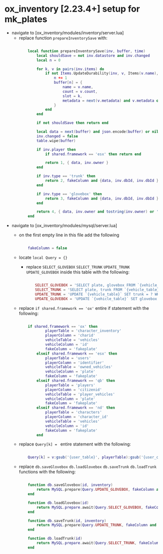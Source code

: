 # ox_inventory [2.23.4+] setup for mk_plates

-   navigate to [ox_inventory/modules/inventory/server.lua]
    - replace function `prepareInventorySave` with:
        ```lua
        
            local function prepareInventorySave(inv, buffer, time)
                local shouldSave = not inv.datastore and inv.changed
                local n = 0

                for k, v in pairs(inv.items) do
                    if not Items.UpdateDurability(inv, v, Items(v.name), nil, time) and shouldSave then
                        n += 1
                        buffer[n] = {
                            name = v.name,
                            count = v.count,
                            slot = k,
                            metadata = next(v.metadata) and v.metadata or nil
                        }
                    end
                end

                if not shouldSave then return end

                local data = next(buffer) and json.encode(buffer) or nil
                inv.changed = false
                table.wipe(buffer)

                if inv.player then
                    if shared.framework == 'esx' then return end

                    return 1, { data, inv.owner }
                end

                if inv.type == 'trunk' then
                    return 2, fakeColumn and {data, inv.dbId, inv.dbId } or { data, inv.dbId }
                end

                if inv.type == 'glovebox' then
                    return 3, fakeColumn and {data, inv.dbId, inv.dbId } or { data, inv.dbId }
                end

                return 4, { data, inv.owner and tostring(inv.owner) or '', inv.dbId }
            end
        
        ```
-   navigate to [ox_inventory/modules/mysql/server.lua]
    -   on the first empty line in this file add the following
        ```lua
        
            fakeColumn = false

        ```
    -   locate `local Query = {}`
        -   replace `SELECT_GLOVEBOX` `SELECT_TRUNK` `UPDATE_TRUNK` `UPDATE_GLOVEBOX` inside this table with the following:
            ```lua
            
                SELECT_GLOVEBOX = 'SELECT plate, glovebox FROM `{vehicle_table}` WHERE `{vehicle_column}`',
                SELECT_TRUNK = 'SELECT plate, trunk FROM `{vehicle_table}` WHERE `{vehicle_column}`',
                UPDATE_TRUNK = 'UPDATE `{vehicle_table}` SET trunk = ? WHERE `{vehicle_column}`',
                UPDATE_GLOVEBOX = 'UPDATE `{vehicle_table}` SET glovebox = ? WHERE `{vehicle_column}`',
            
            ```
    -   replace `if shared.framework == 'ox'` entire if statement with the following:
        ```lua
        
            if shared.framework == 'ox' then
                    playerTable = 'character_inventory'
                    playerColumn = 'charid'
                    vehicleTable = 'vehicles'
                    vehicleColumn = 'id'
                    fakeColumn = 'fakeplate'
                elseif shared.framework == 'esx' then
                    playerTable = 'users'
                    playerColumn = 'identifier'
                    vehicleTable = 'owned_vehicles'
                    vehicleColumn = 'plate'
                    fakeColumn = 'fakeplate'
                elseif shared.framework == 'qb' then
                    playerTable = 'players'
                    playerColumn = 'citizenid'
                    vehicleTable = 'player_vehicles'
                    vehicleColumn = 'plate'
                    fakeColumn = 'fakeplate'
                elseif shared.framework == 'nd' then
                    playerTable = 'characters'
                    playerColumn = 'character_id'
                    vehicleTable = 'vehicles'
                    vehicleColumn = 'id'
                    fakeColumn = 'fakeplate'
                end
        
        ```

    - replace `Query[k] = ` entire statement with the following:
        ```lua
        
            Query[k] = v:gsub('{user_table}', playerTable):gsub('{user_column}', playerColumn):gsub('{vehicle_table}', vehicleTable):gsub('`{vehicle_column}`', vehicleColumn and (fakeColumn and '`'..vehicleColumn..'` = ? OR `'..fakeColumn..'` = ?' or '`'..vehicleColumn..'` = ?') or '`'..vehicleColumn..'` = ?')
        
        ```

    - replace `db.saveGlovebox` `db.loadGlovebox` `db.saveTrunk` `db.loadTrunk` functions with the following:
        ```lua
        
            function db.saveGlovebox(id, inventory)
                return MySQL.prepare(Query.UPDATE_GLOVEBOX, fakeColumn and { inventory,  id, id } or {inventory, id})
            end

            function db.loadGlovebox(id)
                return MySQL.prepare.await(Query.SELECT_GLOVEBOX, fakeColumn and { id, id } or { id })
            end

            function db.saveTrunk(id, inventory)
                return MySQL.prepare(Query.UPDATE_TRUNK, fakeColumn and { inventory, id, id } or { inventory, id })
            end

            function db.loadTrunk(id)
                return MySQL.prepare.await(Query.SELECT_TRUNK, fakeColumn and { id, id } or { id })
            end
        
        ```